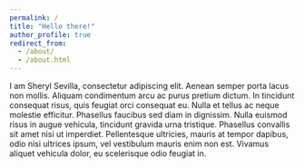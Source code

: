 ```yaml
---
permalink: /
title: "Hello there!"
author_profile: true
redirect_from: 
  - /about/
  - /about.html
---
```


I am Sheryl Sevilla, consectetur adipiscing elit. Aenean semper porta lacus non mollis. Aliquam condimentum arcu ac purus pretium dictum. In tincidunt consequat risus, quis feugiat orci consequat eu. Nulla et tellus ac neque molestie efficitur. Phasellus faucibus sed diam in dignissim. Nulla euismod risus in augue vehicula, tincidunt gravida urna tristique. Phasellus convallis sit amet nisi ut imperdiet. Pellentesque ultricies, mauris at tempor dapibus, odio nisi ultrices ipsum, vel vestibulum mauris enim non est. Vivamus aliquet vehicula dolor, eu scelerisque odio feugiat in.